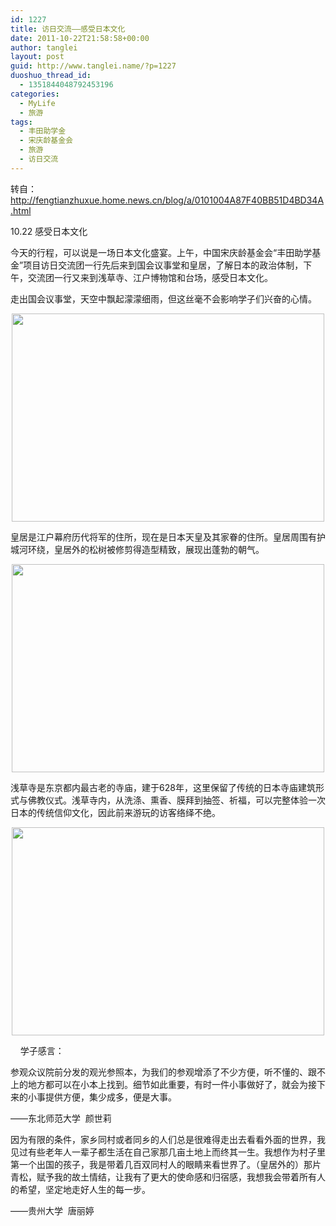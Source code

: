 ```yaml
---
id: 1227
title: 访日交流——感受日本文化
date: 2011-10-22T21:58:58+00:00
author: tanglei
layout: post
guid: http://www.tanglei.name/?p=1227
duoshuo_thread_id:
  - 1351844048792453196
categories:
  - MyLife
  - 旅游
tags:
  - 丰田助学金
  - 宋庆龄基金会
  - 旅游
  - 访日交流
---
```

转自：http://fengtianzhuxue.home.news.cn/blog/a/0101004A87F40BB51D4BD34A.html

10.22 感受日本文化
  
今天的行程，可以说是一场日本文化盛宴。上午，中国宋庆龄基金会“丰田助学基金”项目访日交流团一行先后来到国会议事堂和皇居，了解日本的政治体制，下午，交流团一行又来到浅草寺、江户博物馆和台场，感受日本文化。

走出国会议事堂，天空中飘起濛濛细雨，但这丝毫不会影响学子们兴奋的心情。

<p style="text-indent: 0px;" align="center">
  <a href="http://misc.home.news.cn/public/images/original/00/40/AA/27/27.jpg" target="_blank"><img style="width: 500px; height: 333px;" src="http://misc.home.news.cn/public/images/original/00/40/AA/27/27.jpg" alt="" width="500" height="333" border="0" /></a>
</p>

皇居是江户幕府历代将军的住所，现在是日本天皇及其家眷的住所。皇居周围有护城河环绕，皇居外的松树被修剪得造型精致，展现出蓬勃的朝气。

<p style="text-indent: 0px;" align="center">
  <a href="http://misc.home.news.cn/public/images/original/00/40/AA/28/28.jpg" target="_blank"><img style="width: 500px; height: 333px;" src="http://misc.home.news.cn/public/images/original/00/40/AA/28/28.jpg" alt="" width="500" height="333" border="0" /></a>
</p>

浅草寺是东京都内最古老的寺庙，建于628年，这里保留了传统的日本寺庙建筑形式与佛教仪式。浅草寺内，从洗涤、熏香、膜拜到抽签、祈福，可以完整体验一次日本的传统信仰文化，因此前来游玩的访客络绎不绝。

<p style="text-indent: 0px;" align="center">
  <a href="http://misc.home.news.cn/public/images/original/00/40/AA/29/29.jpg" target="_blank"><img style="width: 500px; height: 333px;" src="http://misc.home.news.cn/public/images/original/00/40/AA/29/29.jpg" alt="" width="500" height="333" border="0" /></a>
</p>

    学子感言：

参观众议院前分发的观光参照本，为我们的参观增添了不少方便，听不懂的、跟不上的地方都可以在小本上找到。细节如此重要，有时一件小事做好了，就会为接下来的小事提供方便，集少成多，便是大事。

——东北师范大学  颜世莉
  
因为有限的条件，家乡同村或者同乡的人们总是很难得走出去看看外面的世界，我见过有些老年人一辈子都生活在自己家那几亩土地上而终其一生。我想作为村子里第一个出国的孩子，我是带着几百双同村人的眼睛来看世界了。（皇居外的）那片青松，赋予我的故土情结，让我有了更大的使命感和归宿感，我想我会带着所有人的希望，坚定地走好人生的每一步。

——贵州大学  唐丽婷
